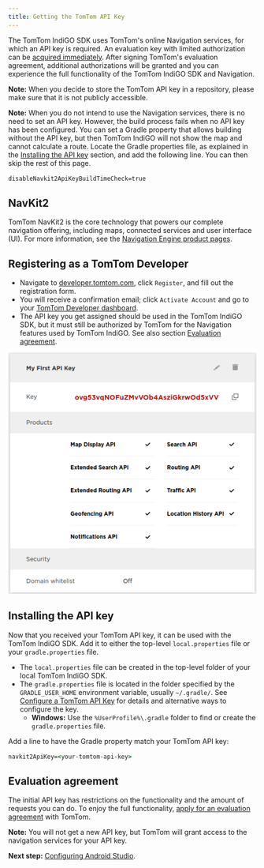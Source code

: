 ```yaml
---
title: Getting the TomTom API Key
---
```


The TomTom IndiGO SDK uses TomTom's online Navigation services, for which an API key is required. An
evaluation key with limited authorization can be
[acquired immediately](#registering-as-a-tomtom-developer).
After signing TomTom's evaluation agreement, additional authorizations will be granted and you can
experience the full functionality of the TomTom IndiGO SDK and Navigation.

__Note:__ When you decide to store the TomTom API key in a repository, please make sure that it is
not publicly accessible.

__Note:__ When you do not intend to use the Navigation services, there is no need to set an API key.
However, the build process fails when no API key has been configured. You can set a Gradle property
that allows building without the API key, but then TomTom IndiGO will not show the map and cannot
calculate a route. Locate the Gradle properties file, as explained in the
[Installing the API key](#installing-the-api-key) section, and add the following line. You can then
skip the rest of this page.

```cmd
disableNavkit2ApiKeyBuildTimeCheck=true
```

## NavKit2

TomTom NavKit2 is the core technology that powers our complete navigation offering, including maps,
connected services and user interface (UI). For more information, see the
[Navigation Engine product pages](https://www.tomtom.com/products/navkit).

## Registering as a TomTom Developer

- Navigate to [developer.tomtom.com](https://developer.tomtom.com/), click `Register`, and fill out
  the registration form.
- You will receive a confirmation email; click `Activate Account` and go to your
  [TomTom Developer dashboard](https://developer.tomtom.com/user/me/apps).
- The API key you get assigned should be used in the TomTom IndiGO SDK, but it must still be
  authorized by TomTom for the Navigation features used by TomTom IndiGO. See also section
  [Evaluation agreement](#evaluation-agreement).

![My first API key](images/tomtom_my_first_api_key.png)

## Installing the API key

Now that you received your TomTom API key, it can be used with the TomTom IndiGO SDK.  Add it to
either the top-level `local.properties` file or your `gradle.properties` file.

- The `local.properties` file can be created in the top-level folder of your local TomTom IndiGO
  SDK.
- The `gradle.properties` file is located in the folder specified by the `GRADLE_USER_HOME`
  environment variable, usually `~/.gradle/`. See
  [Configure a TomTom API Key](/tomtom-indigo/documentation/tutorials-and-examples/setup/configure-a-tomtom-api-key)
  for details and alternative ways to configure the key.
    - __Windows:__ Use the `%UserProfile%\.gradle` folder to find or create the
      `gradle.properties` file.

Add a line to have the Gradle property match your TomTom API key:

```cmd
navkit2ApiKey=<your-tomtom-api-key>
```

## Evaluation agreement

The initial API key has restrictions on the functionality and the amount of requests you can do.
To enjoy the full functionality,
[apply for an evaluation agreement](/tomtom-indigo/documentation/getting-started/introduction) with TomTom.

__Note:__ You will not get a new API key, but TomTom will grant access to the navigation services
for your API key.

__Next step:__
[Configuring Android Studio](/tomtom-indigo/documentation/getting-started/configuring-android-studio).
